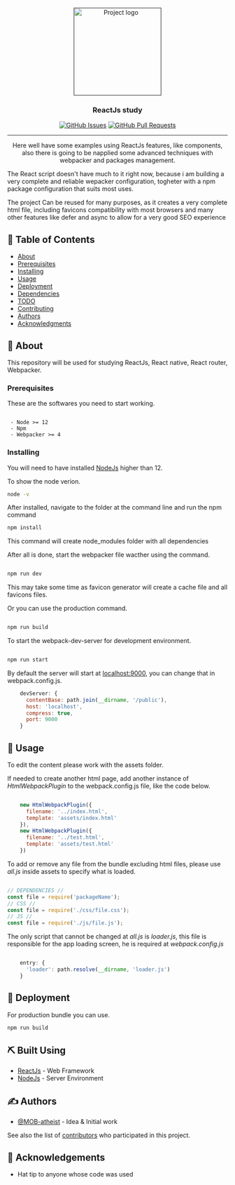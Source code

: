 <p align="center">
  <a href="" rel="noopener">
 <img width=200px height=auto src="https://dwglogo.com/wp-content/uploads/2017/09/1460px-React_logo.png" alt="Project logo"></a>

</p>

<h3 align="center">ReactJs study</h3>

<div align="center">

  [![GitHub Issues](https://img.shields.io/github/issues/MOB-atheist/ReactJS-study?style=flat-square)](https://github.com/MOB-atheist/ReactJS-study/issues)
  [![GitHub Pull Requests](https://img.shields.io/github/issues-pr/MOB-atheist/ReactJS-study?style=flat-square)](https://github.com/MOB-atheist/ReactJS-study/pulls)

</div>

---

<p align="center">Here well have some examples using ReactJs features, like components, also there is going to be napplied some advanced techniques with webpacker and packages management.

The React script doesn't have much to it right now, because i am building a very complete and reliable wepacker configuration, togheter with a npm package configuration that suits most uses.

The project Can be reused for many purposes, as it creates a very complete html file, including favicons compatibility with most browsers and many other features like defer and async to allow for a very good SEO experience
    <br> 
</p>

## 📝 Table of Contents
- [About](#about)
- [Prerequisites](#prerequisites)
- [Installing](#installing)
- [Usage](#usage)
- [Deployment](#deployment)
- [Dependencies](#built_using)
- [TODO](../TODO.md)
- [Contributing](../CONTRIBUTING.md)
- [Authors](#authors)
- [Acknowledgments](#acknowledgement)

## 🧐 About <a name = "about"></a>
This repository will be used for studying ReactJs, React native, React router, Webpacker.

### Prerequisites <a name = "prerequisites"></a>
These are the softwares you need to start working.

```

 - Node >= 12
 - Npm
 - Webpacker >= 4

```

### Installing <a name = "installing"></a>
You will need to have installed [NodeJs](https://nodejs.org/en/) higher than 12.

To show the node verion.

```bash
node -v
```

After installed, navigate to the folder at the command line and run the npm command

```bash
npm install
```

This command will create node_modules folder with all dependencies

After all is done, start the webpacker file wacther using the command.

```bash

npm run dev

```

This may take some time as favicon generator will create a cache file and all favicons files.

Or you can use the production command.

```bash

npm run build

```

To start the webpack-dev-server for development environment.

```bash

npm run start

```

By default the server will start at [localhost:9000](localhost:9000), you can change that in webpack.config.js.

```javascript
    devServer: {
      contentBase: path.join(__dirname, '/public'),
      host: 'localhost',
      compress: true,
      port: 9000
    }
```

## 🎈 Usage <a name="usage"></a>
To edit the content please work with the assets folder.

If needed to create another html page, add another instance of *HtmlWebpackPlugin*  to the webpack.config.js file, like the code below.

```javascript

    new HtmlWebpackPlugin({
      filename: '../index.html',
      template: 'assets/index.html'
    }),
    new HtmlWebpackPlugin({
      filename: '../test.html',
      template: 'assets/test.html'
    })

```

To add or remove any file from the bundle excluding html files, please use *all.js* inside assets to specify what is loaded.

```javascript

// DEPENDENCIES //
const file = require('packageName');
// CSS //
const file = require('./css/file.css');
// JS //
const file = require('./js/file.js');

```

The only script that cannot be changed at *all.js* is *loader.js*, this file is responsible for the app loading screen, he is required at *webpack.config.js*

``` javascript

    entry: {
      'loader': path.resolve(__dirname, 'loader.js')
    }

```

## 🚀 Deployment <a name = "deployment"></a>
For production bundle you can use.

```bash
npm run build
```

## ⛏️ Built Using <a name = "built_using"></a>
- [ReactJs](https://reactjs.org/) - Web Framework
- [NodeJs](https://nodejs.org/en/) - Server Environment

## ✍️ Authors <a name = "authors"></a>
- [@MOB-atheist](https://github.com/MOB-atheist) - Idea & Initial work

See also the list of [contributors](https://github.com/kylelobo/The-Documentation-Compendium/contributors) who participated in this project.

## 🎉 Acknowledgements <a name = "acknowledgement"></a>
- Hat tip to anyone whose code was used